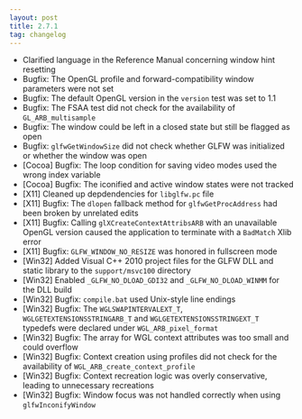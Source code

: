 ```yaml
---
layout: post
title: 2.7.1
tag: changelog
---
```


- Clarified language in the Reference Manual concerning window hint resetting
- Bugfix: The OpenGL profile and forward-compatibility window parameters were
  not set
- Bugfix: The default OpenGL version in the `version` test was set to 1.1
- Bugfix: The FSAA test did not check for the availability of
  `GL_ARB_multisample`
- Bugfix: The window could be left in a closed state but still be flagged as
  open
- Bugfix: `glfwGetWindowSize` did not check whether GLFW was initialized or
  whether the window was open
- \[Cocoa\] Bugfix: The loop condition for saving video modes used the wrong
  index variable
- \[Cocoa\] Bugfix: The iconified and active window states were not tracked
- \[X11\] Cleaned up depdendencies for `libglfw.pc` file
- \[X11\] Bugfix: The `dlopen` fallback method for `glfwGetProcAddress` had been
  broken by unrelated edits
- \[X11\] Bugfix: Calling `glXCreateContextAttribsARB` with an unavailable
  OpenGL version caused the application to terminate with a `BadMatch` Xlib
  error
- \[X11\] Bugfix: `GLFW_WINDOW_NO_RESIZE` was honored in fullscreen mode
- \[Win32\] Added Visual C++ 2010 project files for the GLFW DLL and static
  library to the `support/msvc100` directory
- \[Win32\] Enabled `_GLFW_NO_DLOAD_GDI32` and `_GLFW_NO_DLOAD_WINMM` for the
  DLL build
- \[Win32\] Bugfix: `compile.bat` used Unix-style line endings
- \[Win32\] Bugfix: The `WGLSWAPINTERVALEXT_T`, `WGLGETEXTENSIONSSTRINGARB_T`
  and `WGLGETEXTENSIONSSTRINGEXT_T` typedefs were declared under
  `WGL_ARB_pixel_format`
- \[Win32\] Bugfix: The array for WGL context attributes was too small and could
  overflow
- \[Win32\] Bugfix: Context creation using profiles did not check for the
  availability of `WGL_ARB_create_context_profile` 
- \[Win32\] Bugfix: Context recreation logic was overly conservative, leading to
  unnecessary recreations 
- \[Win32\] Bugfix: Window focus was not handled correctly when using
  `glfwInconifyWindow`